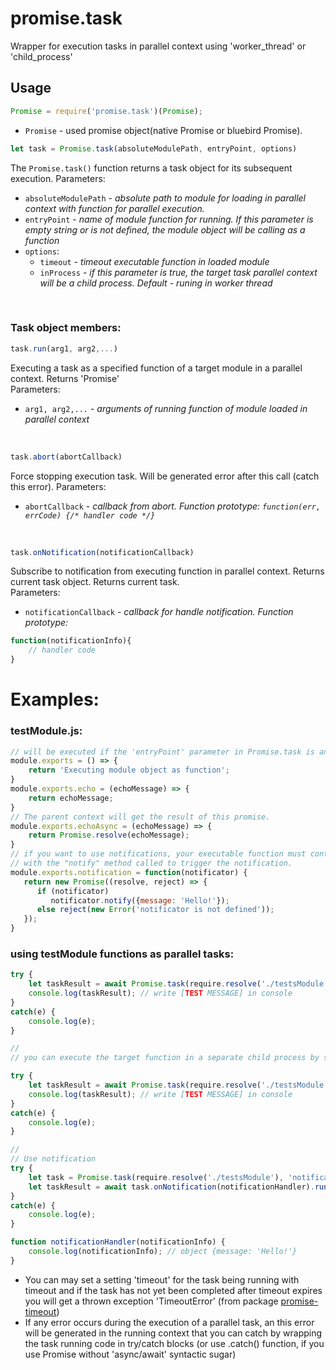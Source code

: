 # promise.task
Wrapper for execution tasks in parallel context using 'worker_thread' or 'child_process'

## Usage
```javascript
Promise = require('promise.task')(Promise);
```
* `Promise` - used promise object(native Promise or bluebird Promise).

```javascript 
let task = Promise.task(absoluteModulePath, entryPoint, options) 
```
The `Promise.task()` function returns a task object for its subsequent execution. Parameters:
* `absoluteModulePath` - *absolute path to module for loading in parallel context with function for parallel execution.*
* `entryPoint` - *name of module function for running. If this parameter is empty string or is not defined, the module object will be calling as a function*
* `options`:
    * `timeout` - *timeout executable function in loaded module*
    * `inProcess` - *if this parameter is true, the target task parallel context will be a child process. Default - runing in worker thread*

<br/>
    
### Task object members:
```javascript
task.run(arg1, arg2,...)
```
Executing a task as a specified function of a target module in a parallel context. Returns 'Promise'
<br/>
Parameters:
* `arg1, arg2,...` - *arguments of running function of module loaded in parallel context*

<br/>  

```javascript
task.abort(abortCallback)
```
Force stopping execution task. Will be generated error after this call (catch this error). Parameters:
* `abortCallback` - *callback from abort. Function prototype: `function(err, errCode) {/* handler code */}`*

<br/>

```javascript
task.onNotification(notificationCallback)
```
Subscribe to notification from executing function in parallel context. Returns current task object. Returns current task. 
<br/>
Parameters:
* `notificationCallback` - *callback for handle notification. Function prototype:*
```javascript
function(notificationInfo){
    // handler code
}
```

# Examples:

### testModule.js:
```javascript
// will be executed if the 'entryPoint' parameter in Promise.task is an empty string or is not defined
module.exports = () => { 
    return 'Executing module object as function';
}
module.exports.echo = (echoMessage) => {
    return echoMessage;
}
// The parent context will get the result of this promise.
module.exports.echoAsync = (echoMessage) => {
    return Promise.resolve(echoMessage);
}
// if you want to use notifications, your executable function must contain the first argument as notificator object 
// with the "notify" method called to trigger the notification.
module.exports.notification = function(notificator) {
   return new Promise((resolve, reject) => {
      if (notificator)
         notificator.notify({message: 'Hello!'});
      else reject(new Error('notificator is not defined'));
   });
}
```
### using testModule functions as parallel tasks:
```javascript
try {
    let taskResult = await Promise.task(require.resolve('./testsModule'), 'echo').run('[TEST MESSAGE]');
    console.log(taskResult); // write [TEST MESSAGE] in console
}
catch(e) {
    console.log(e);
}

// 
// you can execute the target function in a separate child process by setting the option 'inProcess' as true:

try {
    let taskResult = await Promise.task(require.resolve('./testsModule'), 'echoAsync', {inProcess: true}).run('[TEST MESSAGE]');
    console.log(taskResult); // write [TEST MESSAGE] in console
}
catch(e) {
    console.log(e);
}

// 
// Use notification
try {
    let task = Promise.task(require.resolve('./testsModule'), 'notification');
    let taskResult = await task.onNotification(notificationHandler).run();
}
catch(e) {
    console.log(e);
}

function notificationHandler(notificationInfo) {
    console.log(notificationInfo); // object {message: 'Hello!'}
}
```
* You can may set a setting 'timeout' for the task being running with timeout and if the task has not yet been completed after timeout expires you will get a thrown exception 'TimeoutError' (from package [promise-timeout](https://github.com/building5/promise-timeout))
* If any error occurs during the execution of a parallel task, an this error will be generated in the running context that you can catch  by wrapping the task running code in try/catch blocks (or use .catch() function, if you use Promise without 'async/await' syntactic sugar)
